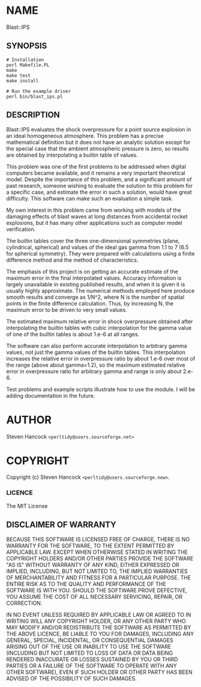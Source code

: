 # NAME

Blast::IPS

## SYNOPSIS

    # Installation
    perl Makefile.PL
    make
    make test
    make install

    # Run the example driver
    perl bin/blast_ips.pl


## DESCRIPTION

Blast::IPS evaluates the shock overpressure for a point source explosion in an
ideal homogeneous atmosphere.  This problem has a precise mathematical
definition but it does not have an analytic solution except for the special
case that the ambient atmospheric pressure is zero, so results are obtained by
interpolating a builtin table of values.

This problem was one of the first problems to be addressed when digital
computers became available, and it remains a very important theoretical model.
Despite the importance of this problem, and a significant amount of past research,
someone wishing to evaluate the solution to this problem for a specific case,
and estimate the error in such a solution, would have great difficulty.
This software can make such an evaluation a simple task.

My own interest in this problem came from working with models of the damaging
effects of blast waves at long distances from accidental rocket explosions,
but it has many other applications such as computer model verification.

The builtin tables cover the three one-dimensional symmetries (plane,
cylindrical, spherical) and values of the ideal gas gamma from 1.1 to 7 (6.5
for spherical symmetry).  They were prepared with calculations using a finite
difference method and the method of characteristics.  

The emphasis of this project is on getting an accurate estimate of the maximum
error in the final interpolated values.  Accuracy information is largely
unavailable in existing published results, and when it is given it is usually
highly approximate.  The numerical methods employed here produce smooth results
and converge as 1/N^2, where N is the number of spatial points in the finite
difference calculation. Thus, by increasing N, the maximum error to be driven
to very small values.

The estimated maximum relative error in shock overpressure obtained after
interpolating the builtin tables with cubic interpolation for the gamma value
of one of the builtin tables is about 1.e-6 at all ranges. 

The software can also perform accurate interpolation to arbitrary gamma values,
not just the gamma values of the builtin tables. This interpolation increases
the relative error in overpressure ratio by about 1.e-6 over most of the range
(above about gamma=1.2), so the maximum estimated relative error in
overpressure ratio for arbitrary gamma and range is only about 2.e-6.

Test problems and example scripts illustrate how to use the module.  I will
be adding documentation in the future.  

# AUTHOR

Steven Hancock  `<perltidy@users.sourceforge.net>`

# COPYRIGHT

Copyright (c) Steven Hancock `<perltidy@users.sourceforge.new>`.

### LICENCE

The MIT License

## DISCLAIMER OF WARRANTY

BECAUSE THIS SOFTWARE IS LICENSED FREE OF CHARGE, THERE IS NO WARRANTY
FOR THE SOFTWARE, TO THE EXTENT PERMITTED BY APPLICABLE LAW. EXCEPT WHEN
OTHERWISE STATED IN WRITING THE COPYRIGHT HOLDERS AND/OR OTHER PARTIES
PROVIDE THE SOFTWARE "AS IS" WITHOUT WARRANTY OF ANY KIND, EITHER
EXPRESSED OR IMPLIED, INCLUDING, BUT NOT LIMITED TO, THE IMPLIED
WARRANTIES OF MERCHANTABILITY AND FITNESS FOR A PARTICULAR PURPOSE. THE
ENTIRE RISK AS TO THE QUALITY AND PERFORMANCE OF THE SOFTWARE IS WITH
YOU. SHOULD THE SOFTWARE PROVE DEFECTIVE, YOU ASSUME THE COST OF ALL
NECESSARY SERVICING, REPAIR, OR CORRECTION.

IN NO EVENT UNLESS REQUIRED BY APPLICABLE LAW OR AGREED TO IN WRITING
WILL ANY COPYRIGHT HOLDER, OR ANY OTHER PARTY WHO MAY MODIFY AND/OR
REDISTRIBUTE THE SOFTWARE AS PERMITTED BY THE ABOVE LICENCE, BE
LIABLE TO YOU FOR DAMAGES, INCLUDING ANY GENERAL, SPECIAL, INCIDENTAL,
OR CONSEQUENTIAL DAMAGES ARISING OUT OF THE USE OR INABILITY TO USE
THE SOFTWARE (INCLUDING BUT NOT LIMITED TO LOSS OF DATA OR DATA BEING
RENDERED INACCURATE OR LOSSES SUSTAINED BY YOU OR THIRD PARTIES OR A
FAILURE OF THE SOFTWARE TO OPERATE WITH ANY OTHER SOFTWARE), EVEN IF
SUCH HOLDER OR OTHER PARTY HAS BEEN ADVISED OF THE POSSIBILITY OF
SUCH DAMAGES.
